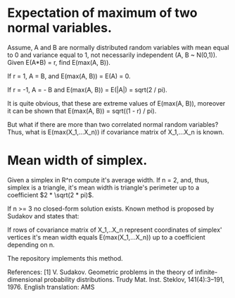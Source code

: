 # Expectation of maximum of two normal variables.

Assume, A and B are normally distributed random variables with mean equal to 0 and variance equal to 1, not necessarily independent (A, B ~ N(0,1)). Given E(A*B) = r, find E(max(A, B)).

If r = 1, A = B, and E(max(A, B)) = E(A) = 0.

If r = -1, A = - B and E(max(A, B)) = E(|A|) = sqrt(2 / pi).

It is quite obvious, that these are extreme values of E(max(A, B)), moreover it can be shown that E(max(A, B)) =  sqrt((1 - r) / pi).

But what if there are more than two correlated normal random variables? Thus, what is E(max(X_1,...X_n)) if covariance matrix of X_1,...X_n is known.

# Mean width of simplex.

Given a simplex in R^n compute it's average width. If n = 2, and, thus, simplex is a triangle, it's mean width is triangle's perimeter up to a coefficient $2 * \sqrt(2 * pi)$.

If n >= 3 no closed-form solution exists. Known method is proposed by Sudakov and states that:

If rows of covariance matrix of X_1,..X_n represent coordinates of simplex' vertices it's mean width equals E(max(X_1,...X_n)) up to a coefficient depending on n.

The repository implements this method.

References: [1] V. Sudakov. Geometric problems in the theory of infinite-dimensional probability distributions. Trudy Mat. Inst. Steklov, 141(4):3–191, 1976. English
translation: AMS
